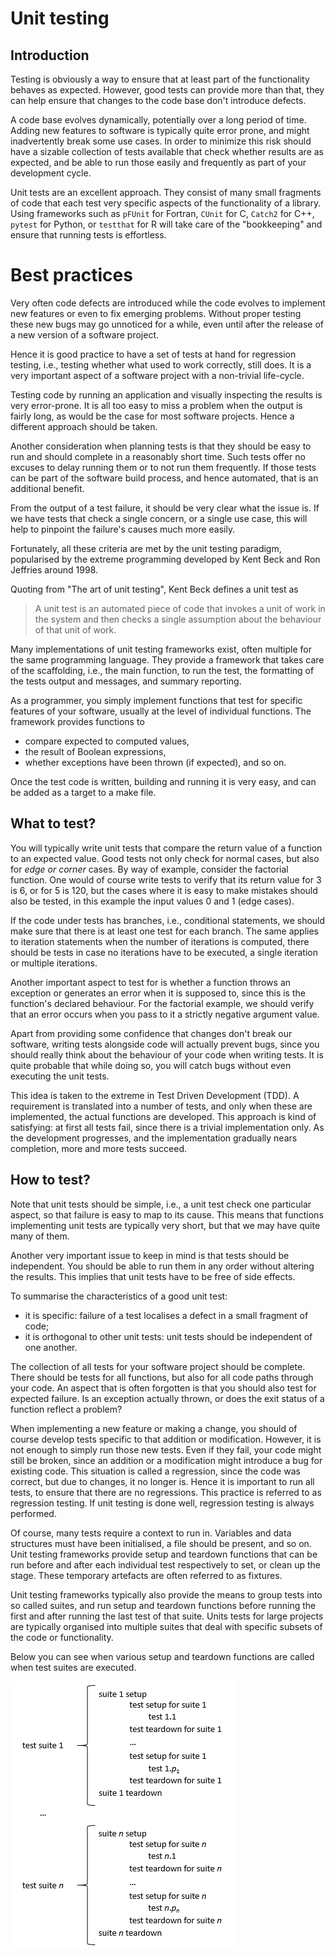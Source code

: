 # Unit testing


## Introduction

Testing is obviously a way to ensure that at least part of the functionality
behaves as expected. However, good tests can provide more than that, they can
help ensure that changes to the code base don't introduce defects.

A code base evolves dynamically, potentially over a long period of time. Adding
new features to software is typically quite error prone, and might inadvertently
break some use cases. In order to minimize this risk should have a sizable
collection of tests available that check whether results are as expected, and be
able to run those easily and frequently as part of your development cycle.

Unit tests are an excellent approach. They consist of many small fragments of
code that each test very specific aspects of the functionality of a library.
Using frameworks such as `pFUnit` for Fortran, `CUnit` for C, `Catch2` for C++,
`pytest` for Python, or `testthat` for R will take care of the "bookkeeping" and
ensure that running tests is effortless.


# Best practices

Very often code defects are introduced while the code evolves to implement new
features or even to fix emerging problems.  Without proper testing these new
bugs may go unnoticed for a while, even until after the release of a new version
of a software project.

Hence it is good practice to have a set of tests at hand for regression testing,
i.e., testing whether what used to work correctly, still does.  It is a very
important aspect of a software project with a non-trivial life-cycle.

Testing code by running an application and visually inspecting the results is
very error-prone. It is all too easy  to miss a problem when the output is
fairly long, as would be the case for most software projects.  Hence a different
approach should be taken.

Another consideration when planning tests is that they should be easy to run and
should complete in a reasonably short time.  Such tests offer no excuses to
delay running them or to not run them frequently. If those tests can be part of
the software build process, and hence automated, that is an additional benefit.

From the output of a test failure, it should be very clear what the issue is. If
we have tests that check a single concern, or a single use case, this will help
to pinpoint the failure's causes much more easily.

Fortunately, all these criteria are met by the unit testing paradigm,
popularised by the extreme programming developed by Kent Beck and Ron Jeffries
around 1998.

Quoting from "The art of unit testing", Kent Beck defines a unit test as
> A unit test is an automated piece of code that invokes a unit of work in the
> system and then checks a single assumption about the behaviour of that unit of
> work.

Many implementations of unit testing frameworks exist, often multiple for the
same programming language. They provide a framework that takes care of the
scaffolding, i.e., the main function, to run the test, the formatting of the
tests output and messages, and summary reporting.

As a programmer, you simply implement functions that test for specific features
of your software, usually at the level of individual functions.  The framework
provides functions to

  * compare expected to computed values,
  * the result of Boolean expressions,
  * whether exceptions have been thrown (if expected), and so on.

Once the test code is written, building and running it is very easy, and can be
added as a target to a make file.


## What to test?

You will typically write unit tests that compare the return value of a function
to an expected value. Good tests not only check for normal cases, but also for
_edge or corner_ cases.  By way of example, consider the factorial function.
One would of course write tests to verify that its return value for 3 is 6, or
for 5 is 120, but the cases where it is easy to make mistakes should also be
    tested, in this example the input values 0 and 1 (edge cases).

If the code under tests has branches, i.e., conditional statements, we should
make sure that there is at least one test for each branch. The same applies to
iteration statements when the number of iterations is computed, there should be
tests in case no iterations have to be executed, a single iteration or multiple
iterations.

Another important aspect to test for is whether a function throws an exception
or generates an error when it is supposed to, since this is the function's
declared behaviour.  For the factorial example, we should verify that an error
occurs when you pass to it a strictly negative argument value.

Apart from providing some confidence that changes don't break our software,
writing tests alongside code will actually prevent bugs, since you should really
think about the behaviour of your code when writing tests. It is quite probable
that while doing so, you will catch bugs without even executing the unit tests.

This idea is taken to the extreme in Test Driven Development (TDD).  A
requirement is translated into a number of tests, and only when these are
implemented, the actual functions are developed.  This approach is kind of
satisfying: at first all tests fail, since there is a trivial implementation
only.  As the development progresses, and the implementation gradually nears
completion, more and more tests succeed.


## How to test?

Note that unit tests should be simple, i.e., a unit test check one particular
aspect, so that failure is easy to map to its cause.  This means that functions
implementing unit tests are typically very short, but that we may have quite
many of them.

Another very important issue to keep in mind is that tests should be
independent. You should be able to run them in any order without altering the
results. This implies that unit tests have to be free of side effects.

To summarise the characteristics of a good unit test:

  * it is specific: failure of a test localises a defect in a small fragment of
    code;
  * it is orthogonal to other unit tests: unit tests should be independent of
    one another.

The collection of all tests for your software project should be complete.  There
should be tests for all functions, but also for all code paths through your
code.  An aspect that is often forgotten is that you should also test for
expected failure.  Is an exception actually thrown, or does the exit status of a
function reflect a problem?

When implementing a new feature or making a change, you should of course develop
tests specific to that addition or modification.  However, it is not enough to
simply run those new tests.  Even if they fail, your code might still be broken,
since an addition or a modification might introduce a bug for existing code.
This situation is called a regression, since the code was correct, but due to
changes, it no longer is.  Hence it is important to run all tests, to ensure
that there are no regressions.  This practice is referred to as regression
testing.  If unit testing is done well, regression testing is always performed.

Of course, many tests require a context to run in. Variables and data structures
must have been initialised, a file should be present, and so on. Unit testing
frameworks provide setup and teardown functions that can be run before and after
each individual test respectively to set, or clean up the stage.  These
temporary artefacts are often referred to as fixtures.

Unit testing frameworks typically also provide the means to group tests into so
called suites, and run setup and teardown functions before running the first and
after running the last test of that suite.  Units tests for large projects are
typically organised into multiple suites that deal with specific subsets of the
code or functionality.

Below you can see when various setup and teardown functions are called when test
suites are executed.

![setup and teardown call sequence](setup_teardown.png)

